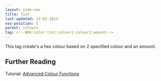 ```yaml
---
layout: side-nav
title: Tint
last-updated: 12-02-2013
nav-position: 5
parent: colours
tag: <!--WDK:color:tint:colour1:colour2:amount-->
---
```


This tag create's a hex colour based on 2 specified colour and an amount.

## Further Reading

Tutorial: [Advanced Colour Functions](advanced-colour-functions.html)